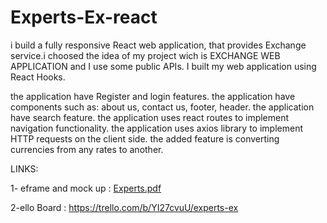 # Experts-Ex-react

i build a fully responsive React web application, that provides Exchange service.i choosed the idea of my project wich is EXCHANGE WEB APPLICATION and I use some public APIs. I built my web application using React Hooks.

the application have Register and login features. 
the application have components such as: about us, contact us, footer, header.
the application have search feature.
the application uses react routes to implement navigation functionality.
the application uses axios library to implement HTTP requests on the client side.
the added feature is converting currencies from any rates to another.





LINKS:

1- eframe and mock up : [Experts.pdf](https://github.com/ibrahim-taqieddin/Experts-Ex-react/files/10046425/Experts.pdf)


2-ello Board : https://trello.com/b/YI27cvuU/experts-ex
